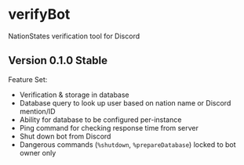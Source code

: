 # verifyBot
NationStates verification tool for Discord

## **__Version 0.1.0 Stable__**

Feature Set:
- Verification & storage in database
- Database query to look up user based on nation name or Discord mention/ID
- Ability for database to be configured per-instance
- Ping command for checking response time from server
- Shut down bot from Discord
- Dangerous commands (`%shutdown`, `%prepareDatabase`) locked to bot owner only
